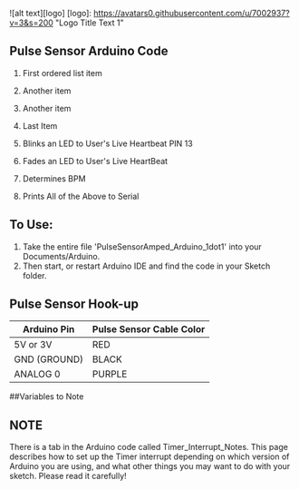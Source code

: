 ![alt text][logo]
[logo]: https://avatars0.githubusercontent.com/u/7002937?v=3&s=200 "Logo Title Text 1"

## Pulse Sensor Arduino Code
1. First ordered list item
2. Another item
3. Another item
4. Last Item

1. Blinks an LED to User's Live Heartbeat   PIN 13
2. Fades an LED to User's Live HeartBeat
3. Determines BPM
4. Prints All of the Above to Serial

## To Use:
1) Take the entire file 'PulseSensorAmped_Arduino_1dot1' into your Documents/Arduino.
2) Then start, or restart Arduino IDE and find the code in your Sketch folder.


## Pulse Sensor Hook-up
Arduino Pin   | Pulse Sensor Cable Color
------------- | -------------
5V or 3V      | RED
GND (GROUND)  | BLACK
ANALOG 0      | PURPLE

##Variables to Note


## NOTE 
There is a tab in the Arduino code called Timer_Interrupt_Notes. This page describes how to set up the Timer interrupt depending on which version of Arduino you are using, and what other things you may want to do with your sketch. Please read it carefully!
